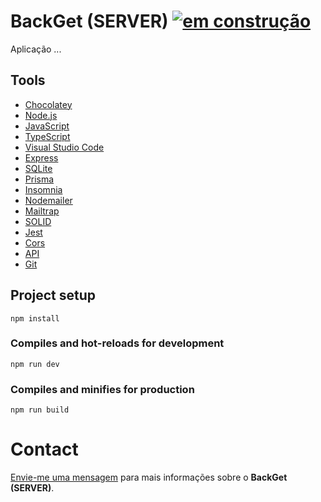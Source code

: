 # BackGet (SERVER) [![em construção ](https://img.shields.io/badge/em_construção_-2ea44f)](https://)

Aplicação ...

## Tools

* [Chocolatey](https://chocolatey.org/ "Chocolatey")
* [Node.js](https://nodejs.org/en/ "Node.js")
* [JavaScript](https://developer.mozilla.org/pt-BR/docs/Web/JavaScript "JavaScript")
* [TypeScript](https://www.typescriptlang.org/ "TypeScript")
* [Visual Studio Code](https://code.visualstudio.com/ "Visual Studio Code")
* [Express](https://expressjs.com/pt-br/ "Express")
* [SQLite](https://www.sqlite.org/ "SQLite")
* [Prisma](https://www.prisma.io/ "Prisma")
* [Insomnia](https://insomnia.rest/ "Insomnia")
* [Nodemailer](https://nodemailer.com/about/ "Nodemailer")
* [Mailtrap](https://mailtrap.io/ "Mailtrap")
* [SOLID](https://coodesh.com/blog/dicionario/o-que-e-solid/ "SOLID")
* [Jest](https://jestjs.io/pt-BR/ "Jest")
* [Cors](https://www.npmjs.com/package/cors "Cors")
* [API](https://www.redhat.com/pt-br/topics/api/what-is-a-rest-api "API")
* [Git](https://git-scm.com/ "Git")

## Project setup
```
npm install
```

### Compiles and hot-reloads for development
```
npm run dev
```

### Compiles and minifies for production
```
npm run build
```

# Contact 

[Envie-me uma mensagem](mailto:programador.leandrolopes@gmail.com "Envie-me uma mensagem") para mais informações sobre o <b>BackGet (SERVER)</b>.